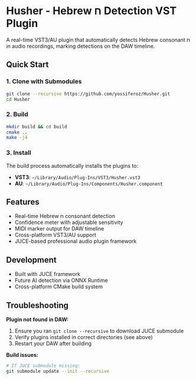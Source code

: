 # Husher - Hebrew ח Detection VST Plugin

A real-time VST3/AU plugin that automatically detects Hebrew consonant ח in audio recordings, marking detections on the DAW timeline.

## Quick Start

### 1. Clone with Submodules
```bash
git clone --recursive https://github.com/yossiferoz/Husher.git
cd Husher
```

### 2. Build
```bash
mkdir build && cd build
cmake ..
make -j4
```

### 3. Install
The build process automatically installs the plugins to:
- **VST3**: `~/Library/Audio/Plug-Ins/VST3/Husher.vst3`
- **AU**: `~/Library/Audio/Plug-Ins/Components/Husher.component`

## Features

- Real-time Hebrew ח consonant detection
- Confidence meter with adjustable sensitivity
- MIDI marker output for DAW timeline
- Cross-platform VST3/AU support
- JUCE-based professional audio plugin framework

## Development

- Built with JUCE framework
- Future AI detection via ONNX Runtime
- Cross-platform CMake build system

## Troubleshooting

**Plugin not found in DAW:**
1. Ensure you ran `git clone --recursive` to download JUCE submodule
2. Verify plugins installed in correct directories (see above)
3. Restart your DAW after building

**Build issues:**
```bash
# If JUCE submodule missing:
git submodule update --init --recursive
```